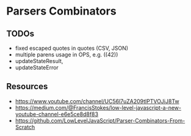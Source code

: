 # Parsers Combinators

## TODOs

- fixed escaped quotes in quotes (CSV, JSON)
- multiple parens usage in OPS, e.g. ((42))
- updateStateResult,
- updateStateError

## Resources

- https://www.youtube.com/channel/UC56l7uZA209tlPTVOJiJ8Tw
- https://medium.com/@FrancisStokes/low-level-javascript-a-new-youtube-channel-e6e5ce8d8f83
- https://github.com/LowLevelJavaScript/Parser-Combinators-From-Scratch
